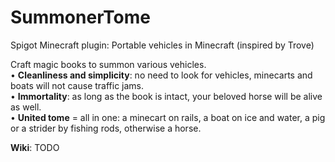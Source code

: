 # SummonerTome
 Spigot Minecraft plugin:
Portable vehicles in Minecraft (inspired by Trove)  

 Craft magic books to summon various vehicles.  
• <b>Cleanliness and simplicity</b>: no need to look for vehicles, minecarts and boats will not cause traffic jams.  
• <b>Immortality</b>: as long as the book is intact, your beloved horse will be alive as well.  
• <b>United tome</b> = all in one: a minecart on rails, a boat on ice and water, a pig or a strider by fishing rods, otherwise a horse.  

<b>Wiki</b>: TODO
